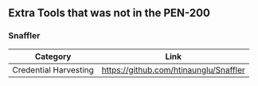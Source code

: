 ## Extra Tools that was not in the PEN-200
### Snaffler
| Category | Link |
| :--: | :--: |
| Credential Harvesting | https://github.com/htinaunglu/Snaffler  |

